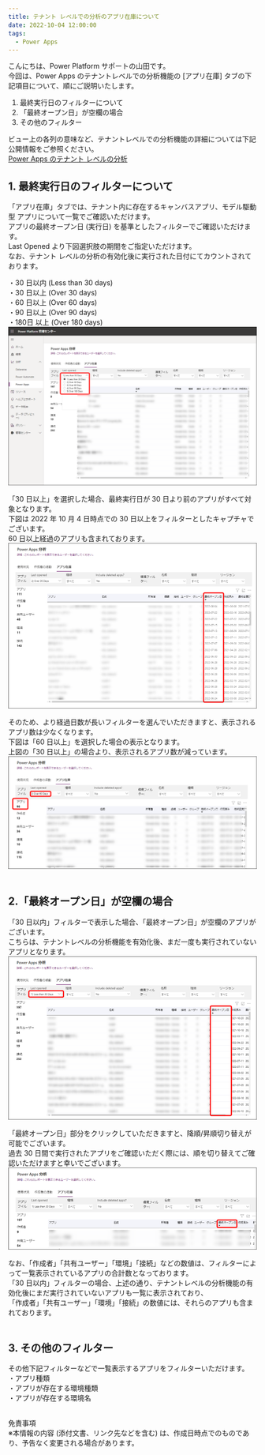 ```yaml
---
title: テナント レベルでの分析のアプリ在庫について
date: 2022-10-04 12:00:00
tags:
  - Power Apps
---
```


こんにちは、Power Platform サポートの山田です。<br>
今回は、Power Apps のテナントレベルでの分析機能の [アプリ在庫] タブの下記項目について、順にご説明いたします。  

1. 最終実行日のフィルターについて  
2. 「最終オープン日」が空欄の場合  
3. その他のフィルター

ビュー上の各列の意味など、テナントレベルでの分析機能の詳細については下記公開情報をご参照ください。  
[Power Apps のテナント レベルの分析](https://learn.microsoft.com/ja-jp/power-platform/admin/powerapps-analytics-reports)   

<!-- more -->  
## 1. 最終実行日のフィルターについて
「アプリ在庫」タブでは、テナント内に存在するキャンバスアプリ、モデル駆動型 アプリについて一覧でご確認いただけます。  
アプリの最終オープン日 (実行日) を基準としたフィルターでご確認いただけます。  
Last Opened より下図選択肢の期間をご指定いただけます。    
なお、テナント レベルの分析の有効化後に実行された日付にてカウントされております。
<br>

・30 日以内 (Less than 30 days)  
・30 日以上 (Over 30 days)  
・60 日以上 (Over 60 days)  
・90 日以上 (Over 90 days)  
・180日 以上 (Over 180 days)  
![](./inventory-report/date-option.png)
<br>

「30 日以上」を選択した場合、最終実行日が 30 日より前のアプリがすべて対象となります。  
下図は 2022 年 10 月 4 日時点での 30 日以上をフィルターとしたキャプチャでございます。   
60 日以上経過のアプリも含まれております。  
![](./inventory-report/over30days.png)
<br>

そのため、より経過日数が長いフィルターを選んでいただきますと、表示されるアプリ数は少なくなります。  
下図は「60 日以上」を選択した場合の表示となります。  
上図の「30 日以上」の場合より、表示されるアプリ数が減っています。  
![](./inventory-report/over60days.png)
<br><br>

## 2.「最終オープン日」が空欄の場合
「30 日以内」フィルターで表示した場合、「最終オープン日」が空欄のアプリがございます。  
こちらは、テナントレベルの分析機能を有効化後、まだ一度も実行されていないアプリとなります。  
![](./inventory-report/empty-last-opend.png)
<br>

「最終オープン日」部分をクリックしていただきますと、降順/昇順切り替えが可能でございます。   
過去 30 日間で実行されたアプリをご確認いただく際には、順を切り替えてご確認いただけますと幸いでございます。  
![](./inventory-report/last-opened-order.png)
<br>

なお、「作成者」「共有ユーザー」「環境」「接続」などの数値は、フィルターによって一覧表示されているアプリの合計数となっております。   
「30 日以内」フィルターの場合、上述の通り、テナントレベルの分析機能の有効化後にまだ実行されていないアプリも一覧に表示されており、   
「作成者」「共有ユーザー」「環境」「接続」の数値には、それらのアプリも含まれております。 
<br>
<br>

## 3. その他のフィルター
その他下記フィルターなどで一覧表示するアプリをフィルターいただけます。  
・アプリ種類   
・アプリが存在する環境種類  
・アプリが存在する環境名
<br>
<br>

免責事項  
※本情報の内容 (添付文書、リンク先などを含む) は、作成日時点でのものであり、予告なく変更される場合があります。<br>

